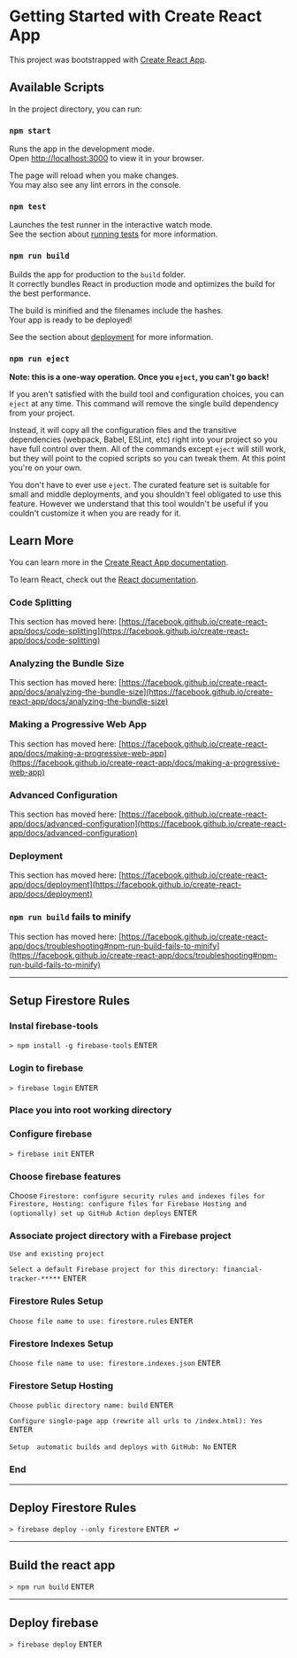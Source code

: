 # Getting Started with Create React App

This project was bootstrapped with [Create React App](https://github.com/facebook/create-react-app).

## Available Scripts

In the project directory, you can run:

### `npm start`

Runs the app in the development mode.\
Open [http://localhost:3000](http://localhost:3000) to view it in your browser.

The page will reload when you make changes.\
You may also see any lint errors in the console.

### `npm test`

Launches the test runner in the interactive watch mode.\
See the section about [running tests](https://facebook.github.io/create-react-app/docs/running-tests) for more information.

### `npm run build`

Builds the app for production to the `build` folder.\
It correctly bundles React in production mode and optimizes the build for the best performance.

The build is minified and the filenames include the hashes.\
Your app is ready to be deployed!

See the section about [deployment](https://facebook.github.io/create-react-app/docs/deployment) for more information.

### `npm run eject`

**Note: this is a one-way operation. Once you `eject`, you can't go back!**

If you aren't satisfied with the build tool and configuration choices, you can `eject` at any time. This command will remove the single build dependency from your project.

Instead, it will copy all the configuration files and the transitive dependencies (webpack, Babel, ESLint, etc) right into your project so you have full control over them. All of the commands except `eject` will still work, but they will point to the copied scripts so you can tweak them. At this point you're on your own.

You don't have to ever use `eject`. The curated feature set is suitable for small and middle deployments, and you shouldn't feel obligated to use this feature. However we understand that this tool wouldn't be useful if you couldn't customize it when you are ready for it.

## Learn More

You can learn more in the [Create React App documentation](https://facebook.github.io/create-react-app/docs/getting-started).

To learn React, check out the [React documentation](https://reactjs.org/).

### Code Splitting

This section has moved here: [https://facebook.github.io/create-react-app/docs/code-splitting](https://facebook.github.io/create-react-app/docs/code-splitting)

### Analyzing the Bundle Size

This section has moved here: [https://facebook.github.io/create-react-app/docs/analyzing-the-bundle-size](https://facebook.github.io/create-react-app/docs/analyzing-the-bundle-size)

### Making a Progressive Web App

This section has moved here: [https://facebook.github.io/create-react-app/docs/making-a-progressive-web-app](https://facebook.github.io/create-react-app/docs/making-a-progressive-web-app)

### Advanced Configuration

This section has moved here: [https://facebook.github.io/create-react-app/docs/advanced-configuration](https://facebook.github.io/create-react-app/docs/advanced-configuration)

### Deployment

This section has moved here: [https://facebook.github.io/create-react-app/docs/deployment](https://facebook.github.io/create-react-app/docs/deployment)

### `npm run build` fails to minify

This section has moved here: [https://facebook.github.io/create-react-app/docs/troubleshooting#npm-run-build-fails-to-minify](https://facebook.github.io/create-react-app/docs/troubleshooting#npm-run-build-fails-to-minify)


---

## **Setup Firestore Rules**

### Instal firebase-tools
`> npm install -g firebase-tools` <kbd>ENTER</kbd>

### Login to firebase
`> firebase login` <kbd>ENTER</kbd>

### Place you into root working directory

### Configure firebase
`> firebase init` <kbd>ENTER</kbd>

### Choose firebase features
Choose `Firestore: configure security rules and indexes files for Firestore, Hosting: configure files for Firebase Hosting and (optionally) set up GitHub Action deploys` <kbd>ENTER</kbd>

### Associate project directory with a Firebase project
`Use and existing project`

`Select a default Firebase project for this directory: financial-tracker-*****` <kbd>ENTER</kbd>

### Firestore Rules Setup
`Choose file name to use: firestore.rules` <kbd>ENTER</kbd>

### Firestore Indexes Setup
`Choose file name to use: firestore.indexes.json` <kbd>ENTER</kbd>

### Firestore Setup Hosting
`Choose public directory name: build` <kbd>ENTER</kbd>

`Configure single-page app (rewrite all urls to /index.html): Yes` <kbd>ENTER</kbd>

`Setup  automatic builds and deploys with GitHub: No` <kbd>ENTER</kbd>

### End

---

## **Deploy Firestore Rules**

`> firebase deploy --only firestore` <kbd>ENTER ↩</kbd>

---

## **Build the react app**

`> npm run build` <kbd>ENTER</kbd>

---

## Deploy firebase

`> firebase deploy` <kbd>ENTER</kbd>

